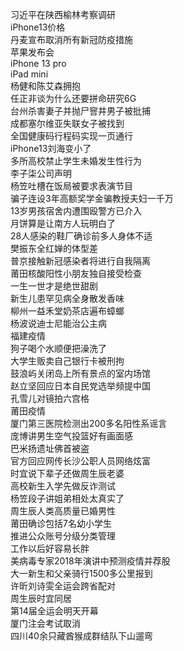 习近平在陕西榆林考察调研  
iPhone13价格  
丹麦宣布取消所有新冠防疫措施  
苹果发布会  
iPhone 13 pro  
iPad mini  
杨健和陈艾森拥抱  
任正非谈为什么还要拼命研究6G  
台州杀害妻子并抛尸窨井男子被批捕  
成都塞尔维亚失联女子被找到  
全国健康码行程码实现一页通行  
iPhone13刘海变小了  
多所高校禁止学生未婚发生性行为  
李子柒公司声明  
杨笠吐槽在饭局被要求表演节目  
骗子连设3年高额奖学金骗教授夫妇一千万  
13岁男孩宿舍内遭围殴警方已介入  
月饼算是让南方人玩明白了  
28人感染的鞋厂确诊前多人身体不适  
樊振东全红婵的体型差  
普京接触新冠感染者将进行自我隔离  
莆田核酸阳性小朋友独自接受检查  
一生一世才是绝世甜剧  
新生儿患罕见病全身散发香味  
柳州一益禾堂奶茶店遍布蟑螂  
杨波说迪士尼能治公主病  
福建疫情  
狗子喝个水顺便把澡洗了  
大学生贩卖自己银行卡被刑拘  
鼓浪屿关闭岛上所有景点的室内场馆  
赵立坚回应日本自民党选举频提中国  
孔雪儿对镜拍六宫格  
莆田疫情  
厦门第三医院检测出200多名阳性系谣言  
庞博讲男生空气投篮好有画面感  
巴米扬遗址佛首被盗  
官方回应网传长沙公职人员网络炫富  
时宜说下辈子还做周生辰老婆  
高校新生入学先做反诈测试  
杨笠段子讲姐弟相处太真实了  
周生辰人类高质量已婚男性  
莆田确诊包括7名幼小学生  
推进公众账号分级分类管理  
工作以后好容易长胖  
美病毒专家2018年演讲中预测疫情并荐股  
大一新生和父亲骑行1500多公里报到  
许昕刘诗雯全运会跨省配对  
周生辰时宜同居  
第14届全运会明天开幕  
厦门注会考试取消  
四川40余只藏酋猴成群结队下山遛弯  
